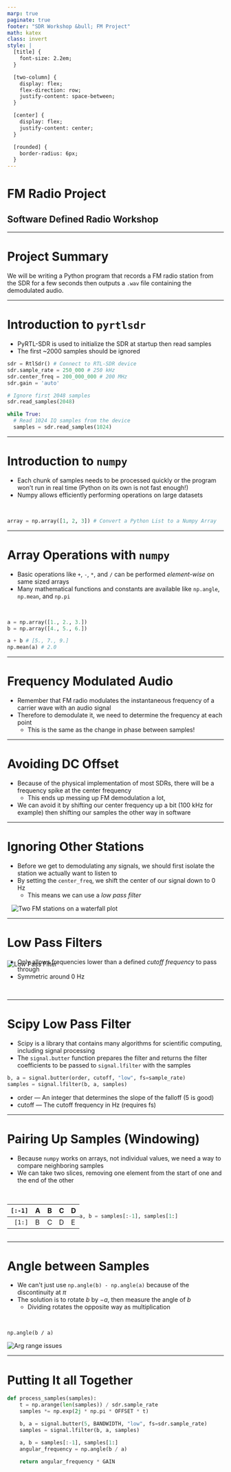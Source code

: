 ```yaml
---
marp: true
paginate: true
footer: "SDR Workshop &bull; FM Project"
math: katex
class: invert
style: |
  [title] {
    font-size: 2.2em;
  }

  [two-column] {
    display: flex;
    flex-direction: row;
    justify-content: space-between;
  }

  [center] {
    display: flex;
    justify-content: center;
  }

  [rounded] {
    border-radius: 6px;
  }
---
```


<h1 title>FM Radio Project</h1>

## Software Defined Radio Workshop

---

# Project Summary

We will be writing a Python program that records a FM radio station from the SDR for a few seconds then outputs a `.wav` file containing the demodulated audio.

---

# Introduction to `pyrtlsdr`

- PyRTL-SDR is used to initialize the SDR at startup then read samples
- The first ~2000 samples should be ignored

```python
sdr = RtlSdr() # Connect to RTL-SDR device
sdr.sample_rate = 250_000 # 250 kHz
sdr.center_freq = 200_000_000 # 200 MHz
sdr.gain = 'auto'
```

```python
# Ignore first 2048 samples
sdr.read_samples(2048)

while True:
  # Read 1024 IQ samples from the device
  samples = sdr.read_samples(1024)
```

---

# Introduction to `numpy`

- Each chunk of samples needs to be processed quickly or the program won't run in real time (Python on its own is not fast enough!)
- Numpy allows efficiently performing operations on large datasets

<br>

```python
array = np.array([1, 2, 3]) # Convert a Python List to a Numpy Array
```

---

# Array Operations with `numpy`

- Basic operations like `+`, `-`, `*`, and `/` can be performed *element-wise* on same sized arrays
- Many mathematical functions and constants are available like `np.angle`, `np.mean`, and `np.pi`

<br>

```python
a = np.array([1., 2., 3.])
b = np.array([4., 5., 6.])

a + b # [5., 7., 9.]
np.mean(a) # 2.0
```

---

# Frequency Modulated Audio

- Remember that FM radio modulates the instantaneous frequency of a carrier wave with an audio signal
- Therefore to demodulate it, we need to determine the frequency at each point
  - This is the same as the change in phase between samples!

---

# Avoiding DC Offset

- Because of the physical implementation of most SDRs, there will be a frequency spike at the center frequency
  - This ends up messing up FM demodulation a lot,
- We can avoid it by shifting our center frequency up a bit (100 kHz for example) then shifting our samples the other way in software

---

# Ignoring Other Stations

<div two-column>
<div>

- Before we get to demodulating any signals, we should first isolate the station we actually want to listen to
- By setting the `center_freq`, we shift the center of our signal down to $0\text{ Hz}$
  - This means we can use a *low pass filter*

</div>
<div style="width:90%;margin-left:10px">
<img alt="Two FM stations on a waterfall plot" src="assets/fm-project/Screenshot.from.2025-02-25.at.21_01_41.991761932.png" rounded></img>
</div>
</div>

---

# Low Pass Filters

<div style="z-index:10;position:relative">

- Only allows frequencies lower than a defined *cutoff frequency* to pass through
- Symmetric around 0 Hz

</div>

<div center style="transform:translateY(-60px)">
<img alt="Low Pass Filter" src="assets/fm-project/lowpass.gif"></img>
</div>

---

# Scipy Low Pass Filter

- Scipy is a library that contains many algorithms for scientific computing, including signal processing
- The `signal.butter` function prepares the filter and returns the filter coefficients to be passed to `signal.lfilter` with the samples

```python
b, a = signal.butter(order, cutoff, "low", fs=sample_rate)
samples = signal.lfilter(b, a, samples)
```

- order &mdash; An integer that determines the slope of the falloff (5 is good)
- cutoff &mdash; The cutoff frequency in Hz (requires fs)

---

# Pairing Up Samples (Windowing)

- Because `numpy` works on arrays, not individual values, we need a way to compare neighboring samples
- We can take two slices, removing one element from the start of one and the end of the other

<br/>
<div style="display:grid;grid-template-columns: 1fr 2fr;">
<div>

|`[:-1]`|A|B|C|D|
|-:|-|-|-|-|
|`[1:]`|B|C|D|E|

</div>
<div style="align-self: center">

```python
a, b = samples[:-1], samples[1:]
```

</div>
</div>

---

<div two-column>
<div>

# Angle between Samples

- We can't just use `np.angle(b) - np.angle(a)` because of the discontinuity at $\pi$
- The solution is to rotate $b$ by $-a$, then measure the angle of $b$
  - Dividing rotates the opposite way as multiplication

<br>
<div center>

`np.angle(b / a)`

</div>
</div>
<div>
<img alt="Arg range issues" src="assets/fm-project/arg-range-issues.gif"></img>
</div>
</div>

---

# Putting It all Together

```python
def process_samples(samples):
    t = np.arange(len(samples)) / sdr.sample_rate
    samples *= np.exp(2j * np.pi * OFFSET * t)

    b, a = signal.butter(5, BANDWIDTH, "low", fs=sdr.sample_rate)
    samples = signal.lfilter(b, a, samples)

    a, b = samples[:-1], samples[1:]
    angular_frequency = np.angle(b / a)

    return angular_frequency * GAIN
```

